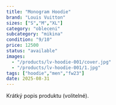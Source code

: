 ```yaml
---
title: "Monogram Hoodie"
brand: "Louis Vuitton"
sizes: ["S","M","XL"]
category: "obleceni"
subcategory: "mikina"
condition: "9/10"
price: 12500
status: "available"
images:
  - "/products/lv-hoodie-001/cover.jpg"
  - "/products/lv-hoodie-001/1.jpg"
tags: ["hoodie","men","fw23"]
date: 2025-08-31
---
```


Krátký popis produktu (volitelné).
